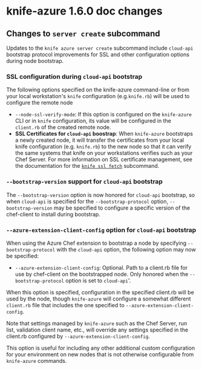 <!---
This file is reset every time a new release is done. This file describes changes that have not yet been released.

Example Doc Change:
### Headline for the required change
Description of the required change.
-->

# knife-azure 1.6.0 doc changes

## Changes to `server create` subcommand

Updates to the `knife azure server create` subcommand include
`cloud-api` bootstrap protocol improvements for SSL and other
configuration options during node bootstrap.

### SSL configuration during `cloud-api` bootstrap
The following options specified on the knife-azure command-line or
from your local workstation's `knife` configuration (e.g.`knife.rb`) will be used to
configure the remote node

* `--node-ssl-verify-mode`: If this option is configured on the
`knife-azure` CLI or in `knife` configuration, its value will be
configured in the `client.rb` of the created remote node.
* **SSL Certificates for `cloud-api` boostrap**: When `knife-azure`
 bootstraps a newly created node, it will transfer the certificates
 from your local knife configuration (e.g. `knife.rb`) to the new node
 so that it can verify the same systems that knife on your
 workstations verifies such as your Chef Server. For more information on
 SSL certificate management, see the documentation for the [`knife ssl
 fetch`](https://docs.chef.io/knife_ssl_fetch.html) subcommand.

### `--bootstrap-version` support for `cloud-api` bootstrap
The `--bootstrap-version` option is now honored for `cloud-api`
bootstrap, so when `cloud-api` is specified for the
`--bootstrap-protocol` option, `--bootstrap-version` may be specified
to configure a specific version of the chef-client to install during bootstrap.

### `--azure-extension-client-config` option for `cloud-api` bootstrap
When using the Azure Chef extension to bootstrap a node by specifying
`--bootstrap-protocol` with the `cloud-api` option, the following
option may now be specified:

* `--azure-extension-client-config`: Optional. Path to a client.rb
  file for use by chef-client on the bootstrapped node. Only honored
  when the `--bootstrap-protocol` option is set to `cloud-api`'.

When this option is specified, configuration in the specified client.rb will be used by the
node, though `knife-azure` will configure a somewhat different `client.rb`
file that includes the one specified to
`--azure-extension-client-config`.

Note that settings managed by `knife-azure` such as the Chef Server,
run list, validation client name, etc., will override any settings
specified in the client.rb configured by
`--azure-extension-client-config`.

This option is useful for including any other additional custom
configuration for your environment on new nodes that is not otherwise configurable
from `knife-azure` commands.
